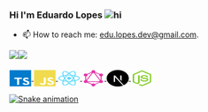 
### Hi I'm Eduardo Lopes <img src="https://user-images.githubusercontent.com/1303154/88677602-1635ba80-d120-11ea-84d8-d263ba5fc3c0.gif" height="28px" width="28px" alt="hi">

- 📫 How to reach me: edu.lopes.dev@gmail.com.
<div>
  <a href="https://github.com/eduardogaspari">
  <img height="180em" src="https://github-readme-stats.vercel.app/api?username=eduardogaspari&show_icons=true&theme=omni&include_all_commits=true&count_private=true"/><img height="180em" src="https://github-readme-stats.vercel.app/api/top-langs/?username=eduardogaspari&layout=compact&langs_count=7&theme=omni"/>
</div>


<div style="display: inline_block"><br>
  <img align="center" alt="Edu-Ts" height="30" width="40" src="https://raw.githubusercontent.com/devicons/devicon/master/icons/typescript/typescript-original.svg">
   <img align="center" alt="Edu-Js" height="30" width="40" src="https://raw.githubusercontent.com/devicons/devicon/master/icons/javascript/javascript-plain.svg">
  
  <img align="center" alt="Edu-React" height="30" width="40" src="https://raw.githubusercontent.com/devicons/devicon/master/icons/react/react-original.svg">
      <img align="center" alt="Edu-Graphql" height="30" width="40" src="https://raw.githubusercontent.com/devicons/devicon/master/icons/graphql/graphql-plain.svg">

  <img align="center" alt="Edu-Next" height="30" width="40" src="https://raw.githubusercontent.com/devicons/devicon/master/icons/nextjs/nextjs-original.svg">
    <img align="center" alt="Edu-Node" height="30" width="40" src="https://raw.githubusercontent.com/devicons/devicon/master/icons/nodejs/nodejs-original.svg">

  
   ![Snake animation](https://github.com/eduardogaspari/eduardogaspari/blob/output/github-contribution-grid-snake.svg)
  
</div>

##
  
    
